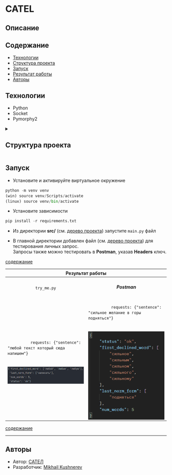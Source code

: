 # CATEL

## Описание

## Содержание

- [Технологии](#технологии)
- <a href="#structure">Структура проекта</a>
- [Запуск](#запуск)
- <a href="#table">Результат работы</a>
- [Авторы](#авторы)

## Технологии

- Python
- Socket
- Pymorphy2

<details>
  <summary>
    <h2 id="structure">Структура проекта</h2>
  </summary>

```python
CATEL:.
|   .gitignore
|   constant.py  <-- Значения по умолчанию
|   LICENSE
|   README.md
|   test.py  <-- Тестирование собственных запросов
|           
+---handler
|   |   view.py  <-- Обработчик запроса
|   |   __init__.py
|           
+---server
|   |   connect.py  <-- Запуск сервера
|   |   __init__.py
|           
+---service
|   |   exceptions.py  <-- Кастомные исключения
|   |   utils.py  <-- Проверка запроса
|   |   __init__.py
|           
+---src
|   |   main.py  <-- Точка входа
|   |   __init__.py
|       
+---tests
|   |   test_ziax.py
|   |   __init__.py

```
</details>

## Запуск

- Установите и активируйте виртуальное окружение
```python
python -m venv venv
(win) source venv/Scripts/activate
(linux) source venv/bin/activate
```

- Установите зависимости

```python
pip install -r requirements.txt
```

- Из директории **src/** (см. <a href="#structure">дерево проекта</a>) запустите `main.py` файл

- В главной директории добавлен файл (см. <a href="#structure">дерево проекта</a>) для тестирования личных запрос.  
Запросы также можно тестировать в **Postman**, указав **Headers** ключ.

[содержание](#содержание)



<table
  id="table"
  align="center"
>
  <thaed>
    <tr>
      <th colspan="2">
        Результат работы
      </th>
    </tr>
  </thaed>
  <tbody>
    <tr>
      <td align="center">
        <code>try_me.py</code>
      </td>
      <td align="center">
        <h5>Postman</h5>
      </td>
    </tr>
      <td>
        <code >
          requests: {"sentence": "любой текст который сюда напишем"}
        </code>
        <br><br>
        <img
          src="https://raw.githubusercontent.com/Mikhail-Kushnerev/image/main/CATEL/try_me.png"
        >
      </td>
      <td>
        <code>
          requests: {"sentence": "сильное желание в горы подняться"}
        </code>
        <br><br>
        <img
          align="center"
          src="https://raw.githubusercontent.com/Mikhail-Kushnerev/image/main/CATEL/postman.png"
        >
      </td>
    <tr>
    </tr>
  </tbody>
</table>

[содержание](#содержание)
____
## Авторы

- Автор: [САТЕЛ](https://satel.org/)
- Разработчик: [Mikhail Kushnerev](https://github.com/Mikhail-Kushnerev)